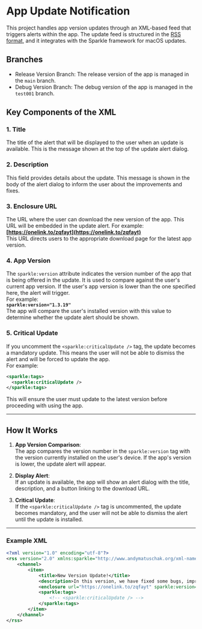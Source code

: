 # App Update Notification

This project handles app version updates through an XML-based feed that triggers alerts within the app. The update feed is structured in the [RSS format](https://www.rssboard.org/), and it integrates with the Sparkle framework for macOS updates.

## Branches

- Release Version Branch: The release version of the app is managed in the `main` branch.
- Debug Version Branch: The debug version of the app is managed in the `test001` branch.

## Key Components of the XML

### 1. **Title**  
The title of the alert that will be displayed to the user when an update is available.
This is the message shown at the top of the update alert dialog.

### 2. **Description**  
This field provides details about the update.
This message is shown in the body of the alert dialog to inform the user about the improvements and fixes.

### 3. **Enclosure URL**  
The URL where the user can download the new version of the app. This URL will be embedded in the update alert. For example:  
**[https://onelink.to/zqfayt](https://onelink.to/zqfayt)**  
This URL directs users to the appropriate download page for the latest app version.

### 4. **App Version**  
The `sparkle:version` attribute indicates the version number of the app that is being offered in the update. It is used to compare against the user's current app version. If the user's app version is lower than the one specified here, the alert will trigger.  
For example:  
**`sparkle:version="1.3.19"`**  
The app will compare the user's installed version with this value to determine whether the update alert should be shown.

### 5. **Critical Update**  
If you uncomment the `<sparkle:criticalUpdate />` tag, the update becomes a mandatory update. This means the user will not be able to dismiss the alert and will be forced to update the app.  
For example:
```xml
<sparkle:tags>
  <sparkle:criticalUpdate />
</sparkle:tags>
```
This will ensure the user must update to the latest version before proceeding with using the app.

---

## How It Works

1. **App Version Comparison**:  
   The app compares the version number in the `sparkle:version` tag with the version currently installed on the user's device. If the app's version is lower, the update alert will appear.

2. **Display Alert**:  
   If an update is available, the app will show an alert dialog with the title, description, and a button linking to the download URL.

3. **Critical Update**:  
   If the `<sparkle:criticalUpdate />` tag is uncommented, the update becomes mandatory, and the user will not be able to dismiss the alert until the update is installed.

---

### Example XML

```xml
<?xml version="1.0" encoding="utf-8"?>
<rss version="2.0" xmlns:sparkle="http://www.andymatuschak.org/xml-namespaces/sparkle">
    <channel>
        <item>
            <title>New Version Update!</title>
            <description>In this version, we have fixed some bugs, improved app performance, and enhanced stability.</description>
            <enclosure url="https://onelink.to/zqfayt" sparkle:version="1.3.19" />
            <sparkle:tags>
                <!-- <sparkle:criticalUpdate /> -->
            </sparkle:tags>
        </item>
    </channel>
</rss>
```
